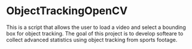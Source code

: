 # ObjectTrackingOpenCV
 This is a script that allows the user to load a video and select a bounding box for object tracking. The goal of this project is to develop softeare to collect advanced statistics using object tracking from sports footage.
